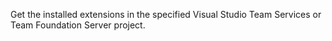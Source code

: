Get the installed extensions in the specified Visual Studio Team Services or Team Foundation Server project.
